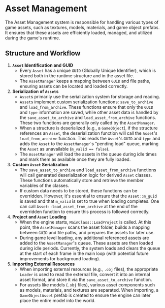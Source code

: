 # Asset Management

The Asset Management system is responsible for handling various types of game assets, such as textures, models, materials, and game object prefabs. It ensures that these assets are efficiently loaded, managed, and utilized during the game's runtime.

## Structure and Workflow

1. **`Asset` Identification and GUID**
    - Every `Asset` has a unique `GUID` (Globally Unique Identifier), which is stored both in the runtime structure and in the asset file.
    - The `AssetManager` keeps a mapping between `GUID` and file paths, ensuring assets can be located and loaded correctly.
2. **Serialization of `Asset`s**
    - `Asset`s primarily use the serialization system for storage and reading.
    - `Asset`s implement custom serialization functions: `save_to_archive` and `load_from_archive`. These functions ensure that only the `GUID` and `type` information are saved, while other asset data is handled by the `save_asset_to_archive` and `load_asset_from_archive` functions. These two functions are generally only called by the `AssetManager`.
    - When a structure is deserialized (e.g., a `GameObject`), if the structure references an `Asset`, the deserialization function will call the `Asset`'s `load_from_archive` function. This reads the `Asset`'s `GUID` and `type` and adds the `Asset` to the `AssetManager`'s "pending load" queue, marking the `Asset` as unavailable (`m_valid == false`).
    - The `AssetManager` will load the assets in the queue during idle times and mark them as available once they are fully loaded.
3. **Custom `Asset` Serialization**
    - The `save_asset_to_archive` and `load_asset_from_archive` functions will call generated deserialization logic for derived `Asset` classes. These functions automatically store and retrieve the member variables of the classes.
    - If custom data needs to be stored, these functions can be overridden. However, it's essential to ensure that the `Asset::m_guid` is saved and that `m_valid` is set to true when loading completes. One can call `Asset::load_asset_from_archive` at the end of the overridden function to ensure this process is followed correctly.
4. **Project and `Asset` Loading**
    - When the engine starts, `MainClass::LoadProject` is called. At this point, the `AssetManager` scans the asset folder, builds a mapping between `GUID` and file paths, and prepares the assets for later use.
    - During game level loading, any additional referenced assets are added to the `AssetManager`'s queue. These assets are then loaded during idle periods. Currently, the system loads and clears the queue at the start of each frame in the main loop (with potential future improvements for background loading).
5. **Importing External Resources**
    - When importing external resources (e.g., `.obj` files), the appropriate `Loader` is used to read the external file, convert it into an internal asset format, and store it via the `save_asset_to_archive` function.
    - For assets like models (`.obj` files), various asset components such as models, materials, and textures are separated. When importing, a `GameObjectAsset` prefab is created to ensure the engine can later place the entire model into the world.
